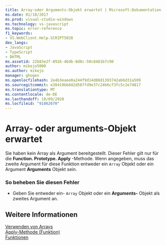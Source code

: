 ```yaml
---
title: Array-oder Arguments-Objekt erwartet | Microsoft-Dokumentation
ms.date: 01/18/2017
ms.prod: visual-studio-windows
ms.technology: vs-javascript
ms.topic: error-reference
f1_keywords:
- VS.WebClient.Help.SCRIPT5028
dev_langs:
- JavaScript
- TypeScript
- DHTML
ms.assetid: 22b83e2f-8916-46db-8d8c-50c8481b7c90
author: mikejo5000
ms.author: mikejo
manager: ghogen
ms.openlocfilehash: 2e4b3eaee0a244f9d14d88d1393742ab6d31a509
ms.sourcegitcommit: e38419bb842d587fd9e37c24b6cf3fc5c2e74817
ms.translationtype: MT
ms.contentlocale: de-DE
ms.lasthandoff: 10/09/2020
ms.locfileid: "91862670"
---
```

# <a name="array-or-arguments-object-expected"></a>Array- oder arguments-Objekt erwartet
Sie haben kein Array als Argument bereitgestellt. Dieser Fehler gilt nur für die **Function. Prototype. Apply** -Methode. Wenn angegeben, muss das zweite Argument für diese Funktion entweder ein `Array` Objekt oder ein Argument **Arguments** Objekt sein.  
  
### <a name="to-correct-this-error"></a>So beheben Sie diesen Fehler  
  
- Geben Sie entweder ein- `Array` Objekt oder ein **Arguments-** Objekt als zweites Argument an.  
  
## <a name="see-also"></a>Weitere Informationen  
 [Verwenden von Arrays](https://developer.mozilla.org/docs/Learn/JavaScript/First_steps/Arrays)   
 [Apply-Methode (Funktion)](https://developer.mozilla.org/docs/Web/JavaScript/Reference/Global_Objects/Function/apply)   
 [Funktionen](https://developer.mozilla.org/docs/Learn/JavaScript/Building_blocks/Functions)
